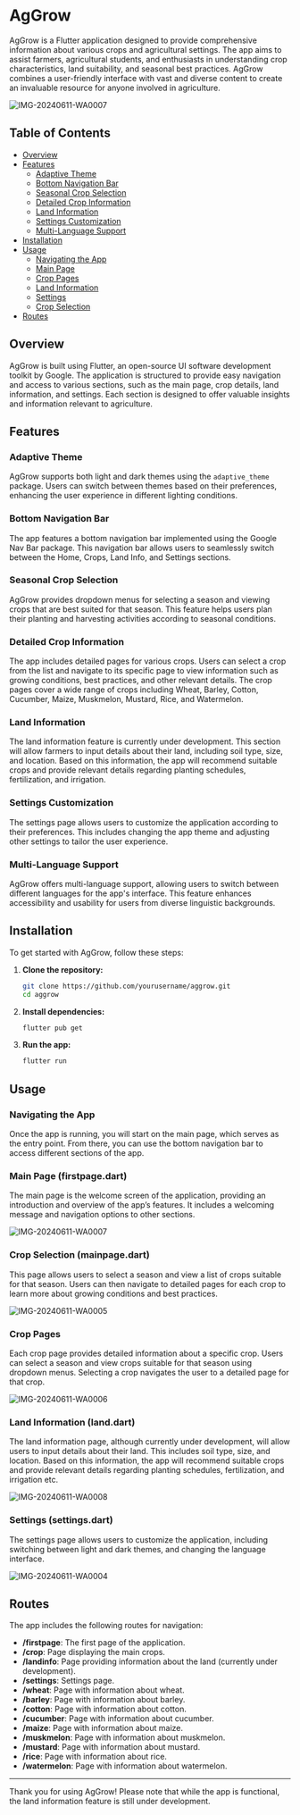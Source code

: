 # AgGrow

AgGrow is a Flutter application designed to provide comprehensive information about various crops and agricultural settings. The app aims to assist farmers, agricultural students, and enthusiasts in understanding crop characteristics, land suitability, and seasonal best practices. AgGrow combines a user-friendly interface with vast and diverse content to create an invaluable resource for anyone involved in agriculture.

![IMG-20240611-WA0007](https://github.com/sai-praseeda-atluri/AgGrow/assets/144923537/ff20c42a-bd56-48ad-9923-dc12e8650ad3)


## Table of Contents
- [Overview](#overview)
- [Features](#features)
  - [Adaptive Theme](#adaptive-theme)
  - [Bottom Navigation Bar](#bottom-navigation-bar)
  - [Seasonal Crop Selection](#seasonal-crop-selection)
  - [Detailed Crop Information](#detailed-crop-information)
  - [Land Information](#land-information)
  - [Settings Customization](#settings-customization)
  - [Multi-Language Support](#multi-language-support)
- [Installation](#installation)
- [Usage](#usage)
  - [Navigating the App](#navigating-the-app)
  - [Main Page](#main-page-firstpagedart)
  - [Crop Pages](#crop-pages)
  - [Land Information](#land-information-landdart)
  - [Settings](#settings-settingsdart)
  - [Crop Selection](#crop-selection-mainpagedart)
- [Routes](#routes)


## Overview

AgGrow is built using Flutter, an open-source UI software development toolkit by Google. The application is structured to provide easy navigation and access to various sections, such as the main page, crop details, land information, and settings. Each section is designed to offer valuable insights and information relevant to agriculture.

## Features

### Adaptive Theme

AgGrow supports both light and dark themes using the `adaptive_theme` package. Users can switch between themes based on their preferences, enhancing the user experience in different lighting conditions.

### Bottom Navigation Bar

The app features a bottom navigation bar implemented using the Google Nav Bar package. This navigation bar allows users to seamlessly switch between the Home, Crops, Land Info, and Settings sections.

### Seasonal Crop Selection

AgGrow provides dropdown menus for selecting a season and viewing crops that are best suited for that season. This feature helps users plan their planting and harvesting activities according to seasonal conditions.

### Detailed Crop Information

The app includes detailed pages for various crops. Users can select a crop from the list and navigate to its specific page to view information such as growing conditions, best practices, and other relevant details. The crop pages cover a wide range of crops including Wheat, Barley, Cotton, Cucumber, Maize, Muskmelon, Mustard, Rice, and Watermelon.

### Land Information

The land information feature is currently under development. This section will allow farmers to input details about their land, including soil type, size, and location. Based on this information, the app will recommend suitable crops and provide relevant details regarding planting schedules, fertilization, and irrigation.

### Settings Customization

The settings page allows users to customize the application according to their preferences. This includes changing the app theme and adjusting other settings to tailor the user experience.

### Multi-Language Support

AgGrow offers multi-language support, allowing users to switch between different languages for the app's interface. This feature enhances accessibility and usability for users from diverse linguistic backgrounds.

## Installation

To get started with AgGrow, follow these steps:

1. **Clone the repository:**
   ```bash
   git clone https://github.com/yourusername/aggrow.git
   cd aggrow
   ```

2. **Install dependencies:**
   ```bash
   flutter pub get
   ```

3. **Run the app:**
   ```bash
   flutter run
   ```

## Usage

### Navigating the App

Once the app is running, you will start on the main page, which serves as the entry point. From there, you can use the bottom navigation bar to access different sections of the app.

### Main Page (firstpage.dart)

The main page is the welcome screen of the application, providing an introduction and overview of the app’s features. It includes a welcoming message and navigation options to other sections.

![IMG-20240611-WA0007](https://github.com/sai-praseeda-atluri/AgGrow/assets/144923537/d7604667-4e11-45b9-a402-a13b9bad4e2b)


### Crop Selection (mainpage.dart)

This page allows users to select a season and view a list of crops suitable for that season. Users can then navigate to detailed pages for each crop to learn more about growing conditions and best practices.

![IMG-20240611-WA0005](https://github.com/sai-praseeda-atluri/AgGrow/assets/144923537/da7017e0-13b6-44a9-8f12-762c872cb16b)


### Crop Pages

Each crop page provides detailed information about a specific crop. Users can select a season and view crops suitable for that season using dropdown menus. Selecting a crop navigates the user to a detailed page for that crop.

![IMG-20240611-WA0006](https://github.com/sai-praseeda-atluri/AgGrow/assets/144923537/4431ae2e-6b07-457e-9988-202fe8713ac3)


### Land Information (land.dart)

The land information page, although currently under development, will allow users to input details about their land. This includes soil type, size, and location. Based on this information, the app will recommend suitable crops and provide relevant details regarding planting schedules, fertilization, and irrigation etc.

![IMG-20240611-WA0008](https://github.com/sai-praseeda-atluri/AgGrow/assets/144923537/f720f6ce-6188-4e54-a995-47a5a0252671)


### Settings (settings.dart)

The settings page allows users to customize the application, including switching between light and dark themes, and changing the language interface.

![IMG-20240611-WA0004](https://github.com/sai-praseeda-atluri/AgGrow/assets/144923537/2026a34c-54dd-48c2-8cfd-b700594984f3)



## Routes

The app includes the following routes for navigation:

- **/firstpage**: The first page of the application.
- **/crop**: Page displaying the main crops.
- **/landinfo**: Page providing information about the land (currently under development).
- **/settings**: Settings page.
- **/wheat**: Page with information about wheat.
- **/barley**: Page with information about barley.
- **/cotton**: Page with information about cotton.
- **/cucumber**: Page with information about cucumber.
- **/maize**: Page with information about maize.
- **/muskmelon**: Page with information about muskmelon.
- **/mustard**: Page with information about mustard.
- **/rice**: Page with information about rice.
- **/watermelon**: Page with information about watermelon.


---

Thank you for using AgGrow! Please note that while the app is functional, the land information feature is still under development.
